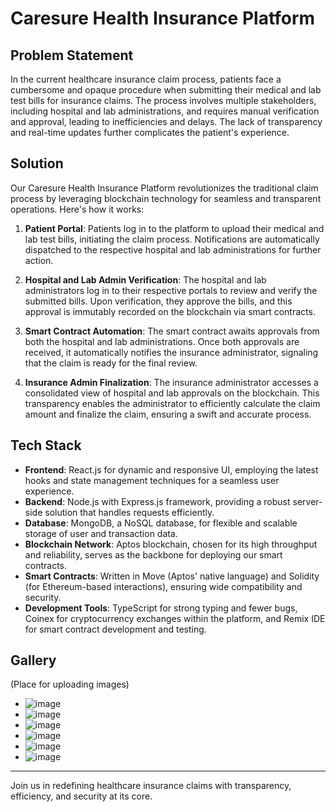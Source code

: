 # Caresure Health Insurance Platform

## Problem Statement

In the current healthcare insurance claim process, patients face a cumbersome and opaque procedure when submitting their medical and lab test bills for insurance claims. The process involves multiple stakeholders, including hospital and lab administrations, and requires manual verification and approval, leading to inefficiencies and delays. The lack of transparency and real-time updates further complicates the patient's experience. 

## Solution

Our Caresure Health Insurance Platform revolutionizes the traditional claim process by leveraging blockchain technology for seamless and transparent operations. Here's how it works:

1. **Patient Portal**: Patients log in to the platform to upload their medical and lab test bills, initiating the claim process. Notifications are automatically dispatched to the respective hospital and lab administrations for further action.

2. **Hospital and Lab Admin Verification**: The hospital and lab administrators log in to their respective portals to review and verify the submitted bills. Upon verification, they approve the bills, and this approval is immutably recorded on the blockchain via smart contracts.

3. **Smart Contract Automation**: The smart contract awaits approvals from both the hospital and lab administrations. Once both approvals are received, it automatically notifies the insurance administrator, signaling that the claim is ready for the final review.

4. **Insurance Admin Finalization**: The insurance administrator accesses a consolidated view of hospital and lab approvals on the blockchain. This transparency enables the administrator to efficiently calculate the claim amount and finalize the claim, ensuring a swift and accurate process.

## Tech Stack

- **Frontend**: React.js for dynamic and responsive UI, employing the latest hooks and state management techniques for a seamless user experience.
- **Backend**: Node.js with Express.js framework, providing a robust server-side solution that handles requests efficiently.
- **Database**: MongoDB, a NoSQL database, for flexible and scalable storage of user and transaction data.
- **Blockchain Network**: Aptos blockchain, chosen for its high throughput and reliability, serves as the backbone for deploying our smart contracts.
- **Smart Contracts**: Written in Move (Aptos' native language) and Solidity (for Ethereum-based interactions), ensuring wide compatibility and security.
- **Development Tools**: TypeScript for strong typing and fewer bugs, Coinex for cryptocurrency exchanges within the platform, and Remix IDE for smart contract development and testing.

## Gallery

(Place for uploading images)

- ![image](https://github.com/saatvik-29/devtry/assets/121422100/30094815-340f-4ba5-bf15-514d7e627d8a)
- ![image](https://github.com/saatvik-29/devtry/assets/121422100/ed240f6c-3066-4836-95b5-33d0d596cee0)
- ![image](https://github.com/saatvik-29/devtry/assets/121422100/eb9a111a-ea56-4ff5-8eb3-275a36acb6b1)
- ![image](https://github.com/saatvik-29/devtry/assets/121422100/0b67b2da-66dc-4264-b6e7-90f19b25e8a6)
- ![image](https://github.com/saatvik-29/devtry/assets/121422100/c049aee1-c532-4d46-a9a7-8e3f05b8ee1d)
- ![image](https://github.com/saatvik-29/devtry/assets/121422100/72d32763-3997-450f-8a50-e97d50b6eb94)

---

Join us in redefining healthcare insurance claims with transparency, efficiency, and security at its core.
